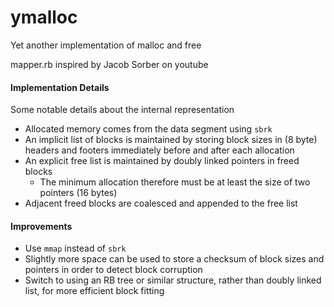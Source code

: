 # ymalloc
Yet another implementation of malloc and free

mapper.rb inspired by Jacob Sorber on youtube

#### Implementation Details

Some notable details about the internal representation

- Allocated memory comes from the data segment using `sbrk`
- An implicit list of blocks is maintained by storing block sizes in (8 byte) headers and footers immediately before and after each allocation
- An explicit free list is maintained by doubly linked pointers in freed blocks
  - The minimum allocation therefore must be at least the size of two pointers (16 bytes)
- Adjacent freed blocks are coalesced and appended to the free list

#### Improvements

- Use `mmap` instead of `sbrk`
- Slightly more space can be used to store a checksum of block sizes and pointers in order to detect block corruption
- Switch to using an RB tree or similar structure, rather than doubly linked list, for more efficient block fitting
